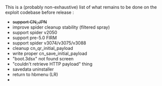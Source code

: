 This is a (probably non-exhaustive) list of what remains to be done on the exploit codebase before release :

 - ~~support CN_JPN~~
 - improve spider cleanup stability (filtered spray)
 - support spider v2050
 - support pre-5.0 FIRM
 - support spider v3074/v3075/v3088
 - cleanup cn_qr_initial_payload
 - write proper cn_save_initial_payload
 - "boot.3dsx" not found screen
 - "couldn't retrieve HTTP payload" thing
 - savedata uninstaller
 - return to hbmenu (LR)
 - 
